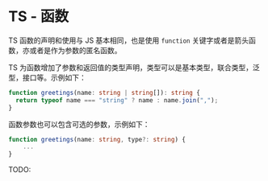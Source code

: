# TS - 函数

TS 函数的声明和使用与 JS 基本相同，也是使用 `function` 关键字或者是箭头函数，亦或者是作为参数的匿名函数。

TS 为函数增加了参数和返回值的类型声明，类型可以是基本类型，联合类型，泛型，接口等。示例如下：

```ts
function greetings(name: string | string[]): string {
  return typeof name === "string" ? name : name.join(",");
}
```

函数参数也可以包含可选的参数，示例如下：

```ts
function greetings(name: string, type?: string) {
    ...
}
```

TODO:
